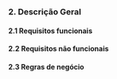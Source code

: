 <style>body {text-align: justify}</style>

### 2. Descrição Geral

#### 2.1 Requisitos funcionais

#### 2.2 Requisitos não funcionais

#### 2.3 Regras de negócio

